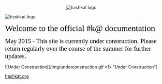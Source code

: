 <div style="text-align:center" markdown="1">

![hashkat logo](/img/Logo.png "#k@")

</div>

![hashkat logo](/img/Logo.png "#k@")

<span style="color:black; font-family:Georgia; font-size:2em;">Welcome to the official #k@ documentation</span>

<span style="color:black; font-family:Georgia; font-size:1.5em;">May 2015 - This site is currently under construction. Please return regularly over the course of the summer for further updates. </span>

![Under Construction](/img/underconstruction.gif =1x  "Under Construction")

[hashkat.org](http://hashkat.org)



